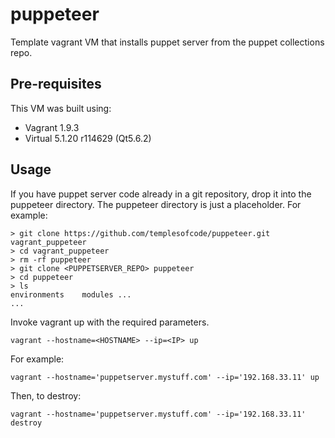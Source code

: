 # puppeteer
Template vagrant VM that installs puppet server from the puppet collections repo.

## Pre-requisites
This VM was built using:
- Vagrant 1.9.3
- Virtual 5.1.20 r114629 (Qt5.6.2)

## Usage

If you have puppet server code already in a git repository, drop it into the puppeteer directory. The puppeteer directory is just a placeholder. For example:
	
	> git clone https://github.com/templesofcode/puppeteer.git vagrant_puppeteer
	> cd vagrant_puppeteer
	> rm -rf puppeteer
	> git clone <PUPPETSERVER_REPO> puppeteer
	> cd puppeteer
	> ls 
	environments	modules ...
	...
	
	
Invoke vagrant up with the required parameters. 

	vagrant --hostname=<HOSTNAME> --ip=<IP> up

For example:

	vagrant --hostname='puppetserver.mystuff.com' --ip='192.168.33.11' up

Then, to destroy:

	vagrant --hostname='puppetserver.mystuff.com' --ip='192.168.33.11' destroy

